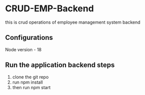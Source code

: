 # CRUD-EMP-Backend
this is crud operations of employee management system backend

## Configurations
Node version - 18

## Run the application backend steps
1. clone the git repo
2. run npm install
3. then run npm start
